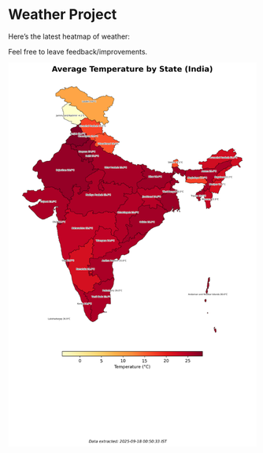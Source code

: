 # Weather Project

Here’s the latest heatmap of weather:

Feel free to leave feedback/improvements.

![India Heatmap](docs/assets/india_heatmap.png?v=CB0A04)
